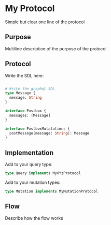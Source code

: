 # My Protocol

Simple but clear one line of the protocol

## Purpose

Multiline description of the purpose of the protocol

## Protocol 

Write the SDL here:

```graphql

# Write the graphql SDL
type Message {
  message: String
}

interface Postbox {
  messages: [Message]
}

interface PostboxMutatations {
  postMessage(message: String): Message
}
```

## Implementation

Add to your query type:

```graphql
type Query implements MyXYzProtocol
```

Add to your mutation types:

```graphql
type Mutation implements MyMutationProtocol
```

## Flow

Describe how the flow works